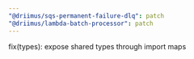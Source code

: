 ```yaml
---
"@driimus/sqs-permanent-failure-dlq": patch
"@driimus/lambda-batch-processor": patch
---
```


fix(types): expose shared types through import maps
